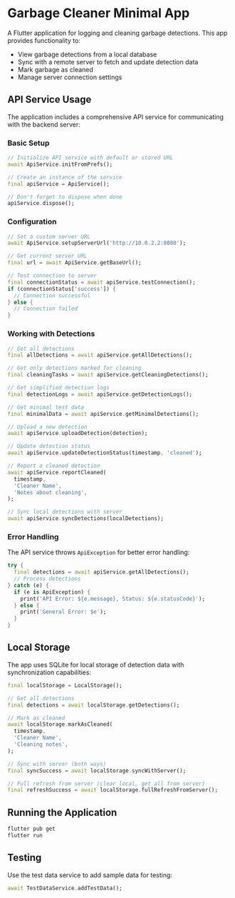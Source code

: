 # Garbage Cleaner Minimal App

A Flutter application for logging and cleaning garbage detections. This app provides functionality to:

- View garbage detections from a local database
- Sync with a remote server to fetch and update detection data
- Mark garbage as cleaned
- Manage server connection settings

## API Service Usage

The application includes a comprehensive API service for communicating with the backend server:

### Basic Setup

```dart
// Initialize API service with default or stored URL
await ApiService.initFromPrefs();

// Create an instance of the service
final apiService = ApiService();

// Don't forget to dispose when done
apiService.dispose();
```

### Configuration

```dart
// Set a custom server URL
await ApiService.setupServerUrl('http://10.0.2.2:8080');

// Get current server URL
final url = await ApiService.getBaseUrl();

// Test connection to server
final connectionStatus = await apiService.testConnection();
if (connectionStatus['success']) {
  // Connection successful
} else {
  // Connection failed
}
```

### Working with Detections

```dart
// Get all detections
final allDetections = await apiService.getAllDetections();

// Get only detections marked for cleaning
final cleaningTasks = await apiService.getCleaningDetections();

// Get simplified detection logs
final detectionLogs = await apiService.getDetectionLogs();

// Get minimal test data
final minimalData = await apiService.getMinimalDetections();

// Upload a new detection
await apiService.uploadDetection(detection);

// Update detection status
await apiService.updateDetectionStatus(timestamp, 'cleaned');

// Report a cleaned detection
await apiService.reportCleaned(
  timestamp,
  'Cleaner Name',
  'Notes about cleaning',
);

// Sync local detections with server
await apiService.syncDetections(localDetections);
```

### Error Handling

The API service throws `ApiException` for better error handling:

```dart
try {
  final detections = await apiService.getAllDetections();
  // Process detections
} catch (e) {
  if (e is ApiException) {
    print('API Error: ${e.message}, Status: ${e.statusCode}');
  } else {
    print('General Error: $e');
  }
}
```

## Local Storage

The app uses SQLite for local storage of detection data with synchronization capabilities:

```dart
final localStorage = LocalStorage();

// Get all detections
final detections = await localStorage.getDetections();

// Mark as cleaned
await localStorage.markAsCleaned(
  timestamp,
  'Cleaner Name',
  'Cleaning notes',
);

// Sync with server (both ways)
final syncSuccess = await localStorage.syncWithServer();

// Full refresh from server (clear local, get all from server)
final refreshSuccess = await localStorage.fullRefreshFromServer();
```

## Running the Application

```bash
flutter pub get
flutter run
```

## Testing

Use the test data service to add sample data for testing:

```dart
await TestDataService.addTestData();
```
